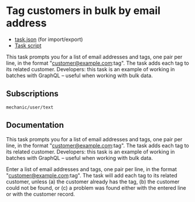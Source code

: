 # Tag customers in bulk by email address

* [task.json](../../tasks/tag-customers-in-bulk-by-email-address.json) (for import/export)
* [Task script](./script.liquid)

This task prompts you for a list of email addresses and tags, one pair per line, in the format "customer@example.com:tag". The task adds each tag to its related customer. Developers: this task is an example of working in batches with GraphQL – useful when working with bulk data.

## Subscriptions

```liquid
mechanic/user/text
```

## Documentation

This task prompts you for a list of email addresses and tags, one pair per line, in the format "customer@example.com:tag". The task adds each tag to its related customer. Developers: this task is an example of working in batches with GraphQL – useful when working with bulk data.

Enter a list of email addresses and tags, one pair per line, in the format "customer@example.com:tag". The task will add each tag to its related customer, unless (a) the customer already has the tag, (b) the customer could not be found, or (c) a problem was found either with the entered line or with the customer record.
